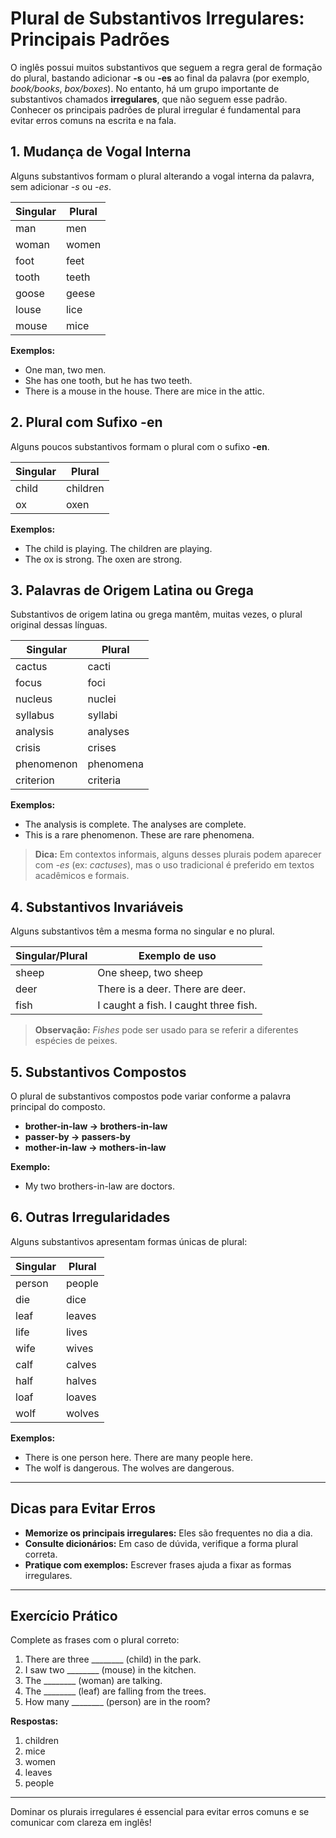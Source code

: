 
# Plural de Substantivos Irregulares: Principais Padrões

O inglês possui muitos substantivos que seguem a regra geral de formação do plural, bastando adicionar **-s** ou **-es** ao final da palavra (por exemplo, *book/books*, *box/boxes*). No entanto, há um grupo importante de substantivos chamados **irregulares**, que não seguem esse padrão. Conhecer os principais padrões de plural irregular é fundamental para evitar erros comuns na escrita e na fala.

## 1. Mudança de Vogal Interna

Alguns substantivos formam o plural alterando a vogal interna da palavra, sem adicionar *-s* ou *-es*.

| Singular | Plural   |
|----------|----------|
| man      | men      |
| woman    | women    |
| foot     | feet     |
| tooth    | teeth    |
| goose    | geese    |
| louse    | lice     |
| mouse    | mice     |

**Exemplos:**
- One man, two men.
- She has one tooth, but he has two teeth.
- There is a mouse in the house. There are mice in the attic.

## 2. Plural com Sufixo -en

Alguns poucos substantivos formam o plural com o sufixo **-en**.

| Singular | Plural   |
|----------|----------|
| child    | children |
| ox       | oxen     |

**Exemplos:**
- The child is playing. The children are playing.
- The ox is strong. The oxen are strong.

## 3. Palavras de Origem Latina ou Grega

Substantivos de origem latina ou grega mantêm, muitas vezes, o plural original dessas línguas.

| Singular   | Plural      |
|------------|-------------|
| cactus     | cacti       |
| focus      | foci        |
| nucleus    | nuclei      |
| syllabus   | syllabi     |
| analysis   | analyses    |
| crisis     | crises      |
| phenomenon | phenomena   |
| criterion  | criteria    |

**Exemplos:**
- The analysis is complete. The analyses are complete.
- This is a rare phenomenon. These are rare phenomena.

> **Dica:** Em contextos informais, alguns desses plurais podem aparecer com *-es* (ex: *cactuses*), mas o uso tradicional é preferido em textos acadêmicos e formais.

## 4. Substantivos Invariáveis

Alguns substantivos têm a mesma forma no singular e no plural.

| Singular/Plural | Exemplo de uso                |
|-----------------|------------------------------|
| sheep           | One sheep, two sheep         |
| deer            | There is a deer. There are deer. |
| fish            | I caught a fish. I caught three fish. |

> **Observação:** *Fishes* pode ser usado para se referir a diferentes espécies de peixes.

## 5. Substantivos Compostos

O plural de substantivos compostos pode variar conforme a palavra principal do composto.

- **brother-in-law → brothers-in-law**
- **passer-by → passers-by**
- **mother-in-law → mothers-in-law**

**Exemplo:**
- My two brothers-in-law are doctors.

## 6. Outras Irregularidades

Alguns substantivos apresentam formas únicas de plural:

| Singular | Plural   |
|----------|----------|
| person   | people   |
| die      | dice     |
| leaf     | leaves   |
| life     | lives    |
| wife     | wives    |
| calf     | calves   |
| half     | halves   |
| loaf     | loaves   |
| wolf     | wolves   |

**Exemplos:**
- There is one person here. There are many people here.
- The wolf is dangerous. The wolves are dangerous.

---

## Dicas para Evitar Erros

- **Memorize os principais irregulares:** Eles são frequentes no dia a dia.
- **Consulte dicionários:** Em caso de dúvida, verifique a forma plural correta.
- **Pratique com exemplos:** Escrever frases ajuda a fixar as formas irregulares.

---

## Exercício Prático

Complete as frases com o plural correto:

1. There are three ________ (child) in the park.
2. I saw two ________ (mouse) in the kitchen.
3. The ________ (woman) are talking.
4. The ________ (leaf) are falling from the trees.
5. How many ________ (person) are in the room?

**Respostas:**
1. children
2. mice
3. women
4. leaves
5. people

---

Dominar os plurais irregulares é essencial para evitar erros comuns e se comunicar com clareza em inglês!
```
